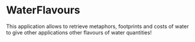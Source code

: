 # WaterFlavours
This application allows to retrieve metaphors, footprints and costs of water to give other applications other flavours of water quantities!

